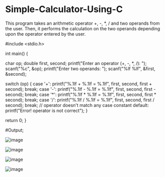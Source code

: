 # Simple-Calculator-Using-C

This program takes an arithmetic operator +, -, *, / and two operands from the user. Then, it performs the calculation on the two operands depending upon the operator entered by the user.



#include <stdio.h>

int main() {

  char op;
  double first, second;
  printf("Enter an operator (+, -, *, /): ");
  scanf("%c", &op);
  printf("Enter two operands: ");
  scanf("%lf %lf", &first, &second);

  switch (op) {
    case '+':
      printf("%.1lf + %.1lf = %.1lf", first, second, first + second);
      break;
    case '-':
      printf("%.1lf - %.1lf = %.1lf", first, second, first - second);
      break;
    case '*':
      printf("%.1lf * %.1lf = %.1lf", first, second, first * second);
      break;
    case '/':
      printf("%.1lf / %.1lf = %.1lf", first, second, first / second);
      break;
    // operator doesn't match any case constant
    default:
      printf("Error! operator is not correct");
  }

  return 0;
}






#Output;

![image](https://user-images.githubusercontent.com/91024452/166139368-33605b22-fc40-47bd-bcf4-95acf0db5b79.png)

![image](https://user-images.githubusercontent.com/91024452/166139391-76fc3ebf-d0a5-400c-ba6d-d456ff15a8d1.png)

![image](https://user-images.githubusercontent.com/91024452/166139351-5a27a28f-f893-4ebf-b1a4-0df7a4886a1d.png)

![image](https://user-images.githubusercontent.com/91024452/166139412-dcf117ab-cb7b-4eb5-b9fd-f97b12572437.png)




